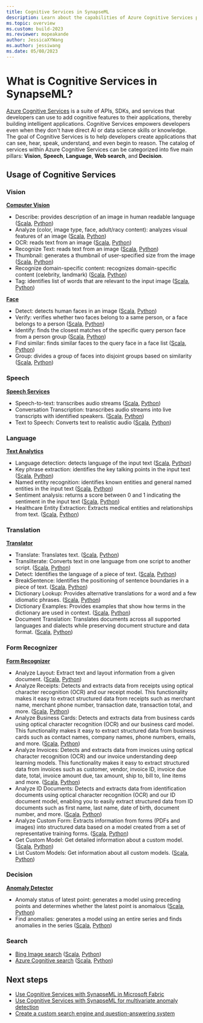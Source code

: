 ```yaml
---
title: Cognitive Services in SynapseML
description: Learn about the capabilities of Azure Cognitive Services pretrained models for enriching your data with artificial intelligence (AI) in SynapseML.
ms.topic: overview
ms.custom: build-2023
ms.reviewer: mopeakande
author: JessicaXYWang
ms.author: jessiwang
ms.date: 05/08/2023
---
```

# What is Cognitive Services in SynapseML?

[Azure Cognitive Services](https://azure.microsoft.com/services/cognitive-services/) is a suite of APIs, SDKs, and services that developers can use to add cognitive features to their applications, thereby building intelligent applications. Cognitive Services empowers developers even when they don't have direct AI or data science skills or knowledge. The goal of Cognitive Services is to help developers create applications that can see, hear, speak, understand, and even begin to reason. The catalog of services within Azure Cognitive Services can be categorized into five main pillars: **Vision**, **Speech**, **Language**, **Web search**, and **Decision**.

## Usage of Cognitive Services

### Vision
[**Computer Vision**](https://azure.microsoft.com/services/cognitive-services/computer-vision/)
- Describe: provides description of an image in human readable language ([Scala](https://mmlspark.blob.core.windows.net/docs/0.11.1/scala/com/microsoft/azure/synapse/ml/cognitive/vision/DescribeImage.html), [Python](https://mmlspark.blob.core.windows.net/docs/0.11.1/pyspark/synapse.ml.cognitive.vision.html#module-synapse.ml.cognitive.vision.DescribeImage))
- Analyze (color, image type, face, adult/racy content): analyzes visual features of an image ([Scala](https://mmlspark.blob.core.windows.net/docs/0.11.1/scala/com/microsoft/azure/synapse/ml/cognitive/vision/AnalyzeImage.html), [Python](https://mmlspark.blob.core.windows.net/docs/0.11.1/pyspark/synapse.ml.cognitive.vision.html#module-synapse.ml.cognitive.vision.AnalyzeImage))
- OCR: reads text from an image ([Scala](https://mmlspark.blob.core.windows.net/docs/0.11.1/scala/com/microsoft/azure/synapse/ml/cognitive/vision/OCR.html), [Python](https://mmlspark.blob.core.windows.net/docs/0.11.1/pyspark/synapse.ml.cognitive.vision.html#module-synapse.ml.cognitive.vision.OCR))
- Recognize Text: reads text from an image ([Scala](https://mmlspark.blob.core.windows.net/docs/0.11.1/scala/com/microsoft/azure/synapse/ml/cognitive/vision/RecognizeText.html), [Python](https://mmlspark.blob.core.windows.net/docs/0.11.1/pyspark/synapse.ml.cognitive.vision.html#module-synapse.ml.cognitive.vision.RecognizeText))
- Thumbnail: generates a thumbnail of user-specified size from the image ([Scala](https://mmlspark.blob.core.windows.net/docs/0.11.1/scala/com/microsoft/azure/synapse/ml/cognitive/vision/GenerateThumbnails.html), [Python](https://mmlspark.blob.core.windows.net/docs/0.11.1/pyspark/synapse.ml.cognitive.vision.html#module-synapse.ml.cognitive.vision.GenerateThumbnails))
- Recognize domain-specific content: recognizes domain-specific content (celebrity, landmark) ([Scala](https://mmlspark.blob.core.windows.net/docs/0.11.1/scala/com/microsoft/azure/synapse/ml/cognitive/vision/RecognizeDomainSpecificContent.html), [Python](https://mmlspark.blob.core.windows.net/docs/0.11.1/pyspark/synapse.ml.cognitive.vision.html#module-synapse.ml.cognitive.vision.RecognizeDomainSpecificContent))
- Tag: identifies list of words that are relevant to the input image ([Scala](https://mmlspark.blob.core.windows.net/docs/0.11.1/scala/com/microsoft/azure/synapse/ml/cognitive/vision/TagImage.html), [Python](https://mmlspark.blob.core.windows.net/docs/0.11.1/pyspark/synapse.ml.cognitive.vision.html#module-synapse.ml.cognitive.vision.TagImage))

[**Face**](https://azure.microsoft.com/services/cognitive-services/face/)
- Detect: detects human faces in an image ([Scala](https://mmlspark.blob.core.windows.net/docs/0.11.1/scala/com/microsoft/azure/synapse/ml/cognitive/face/DetectFace.html), [Python](https://mmlspark.blob.core.windows.net/docs/0.11.1/pyspark/synapse.ml.cognitive.face.html#module-synapse.ml.cognitive.face.DetectFace))
- Verify: verifies whether two faces belong to a same person, or a face belongs to a person ([Scala](https://mmlspark.blob.core.windows.net/docs/0.11.1/scala/com/microsoft/azure/synapse/ml/cognitive/face/VerifyFaces.html), [Python](https://mmlspark.blob.core.windows.net/docs/0.11.1/pyspark/synapse.ml.cognitive.face.html#module-synapse.ml.cognitive.face.VerifyFaces))
- Identify: finds the closest matches of the specific query person face from a person group ([Scala](https://mmlspark.blob.core.windows.net/docs/0.11.1/scala/com/microsoft/azure/synapse/ml/cognitive/face/IdentifyFaces.html), [Python](https://mmlspark.blob.core.windows.net/docs/0.11.1/pyspark/synapse.ml.cognitive.face.html#module-synapse.ml.cognitive.face.IdentifyFaces))
- Find similar: finds similar faces to the query face in a face list ([Scala](https://mmlspark.blob.core.windows.net/docs/0.11.1/scala/com/microsoft/azure/synapse/ml/cognitive/face/FindSimilarFace.html), [Python](https://mmlspark.blob.core.windows.net/docs/0.11.1/pyspark/synapse.ml.cognitive.face.html#module-synapse.ml.cognitive.face.FindSimilarFace))
- Group: divides a group of faces into disjoint groups based on similarity ([Scala](https://mmlspark.blob.core.windows.net/docs/0.11.1/scala/com/microsoft/azure/synapse/ml/cognitive/face/GroupFaces.html), [Python](https://mmlspark.blob.core.windows.net/docs/0.11.1/pyspark/synapse.ml.cognitive.face.html#module-synapse.ml.cognitive.face.GroupFaces))

### Speech
[**Speech Services**](https://azure.microsoft.com/services/cognitive-services/speech-services/)
- Speech-to-text: transcribes audio streams ([Scala](https://mmlspark.blob.core.windows.net/docs/0.11.1/scala/com/microsoft/azure/synapse/ml/cognitive/speech/SpeechToText.html), [Python](https://mmlspark.blob.core.windows.net/docs/0.11.1/pyspark/synapse.ml.cognitive.speech.html#module-synapse.ml.cognitive.speech.SpeechToText))
- Conversation Transcription: transcribes audio streams into live transcripts with identified speakers. ([Scala](https://mmlspark.blob.core.windows.net/docs/0.11.1/scala/com/microsoft/azure/synapse/ml/cognitive/speech/ConversationTranscription.html), [Python](https://mmlspark.blob.core.windows.net/docs/0.11.1/pyspark/synapse.ml.cognitive.speech.html#module-synapse.ml.cognitive.speech.ConversationTranscription))
- Text to Speech: Converts text to realistic audio ([Scala](https://mmlspark.blob.core.windows.net/docs/0.11.1/scala/com/microsoft/azure/synapse/ml/cognitive/speech/TextToSpeech.html), [Python](https://mmlspark.blob.core.windows.net/docs/0.11.1/pyspark/synapse.ml.cognitive.speech.html#module-synapse.ml.cognitive.speech.TextToSpeech))


### Language
[**Text Analytics**](https://azure.microsoft.com/services/cognitive-services/text-analytics/)
- Language detection: detects language of the input text ([Scala](https://mmlspark.blob.core.windows.net/docs/0.11.1/scala/com/microsoft/azure/synapse/ml/cognitive/text/LanguageDetector.html), [Python](https://mmlspark.blob.core.windows.net/docs/0.11.1/pyspark/synapse.ml.cognitive.text.html#module-synapse.ml.cognitive.text.LanguageDetector))
- Key phrase extraction: identifies the key talking points in the input text ([Scala](https://mmlspark.blob.core.windows.net/docs/0.11.1/scala/com/microsoft/azure/synapse/ml/cognitive/text/KeyPhraseExtractor.html), [Python](https://mmlspark.blob.core.windows.net/docs/0.11.1/pyspark/synapse.ml.cognitive.text.html#module-synapse.ml.cognitive.text.KeyPhraseExtractor))
- Named entity recognition: identifies known entities and general named entities in the input text ([Scala](https://mmlspark.blob.core.windows.net/docs/0.11.1/scala/com/microsoft/azure/synapse/ml/cognitive/text/NER.html), [Python](https://mmlspark.blob.core.windows.net/docs/0.11.1/pyspark/synapse.ml.cognitive.text.html#module-synapse.ml.cognitive.text.NER))
- Sentiment analysis: returns a score between 0 and 1 indicating the sentiment in the input text ([Scala](https://mmlspark.blob.core.windows.net/docs/0.11.1/scala/com/microsoft/azure/synapse/ml/cognitive/text/TextSentiment.html), [Python](https://mmlspark.blob.core.windows.net/docs/0.11.1/pyspark/synapse.ml.cognitive.text.html#module-synapse.ml.cognitive.text.TextSentiment))
- Healthcare Entity Extraction: Extracts medical entities and relationships from text. ([Scala](https://mmlspark.blob.core.windows.net/docs/0.11.1/scala/com/microsoft/azure/synapse/ml/cognitive/text/AnalyzeHealthText.html), [Python](https://mmlspark.blob.core.windows.net/docs/0.11.1/pyspark/synapse.ml.cognitive.text.html#module-synapse.ml.cognitive.text.AnalyzeHealthText))


### Translation
[**Translator**](https://azure.microsoft.com/services/cognitive-services/translator/)
- Translate: Translates text. ([Scala](https://mmlspark.blob.core.windows.net/docs/0.11.1/scala/com/microsoft/azure/synapse/ml/cognitive/translate/Translate.html), [Python](https://mmlspark.blob.core.windows.net/docs/0.11.1/pyspark/synapse.ml.cognitive.translate.html#module-synapse.ml.cognitive.translate.Translate))
- Transliterate: Converts text in one language from one script to another script. ([Scala](https://mmlspark.blob.core.windows.net/docs/0.11.1/scala/com/microsoft/azure/synapse/ml/cognitive/translate/Transliterate.html), [Python](https://mmlspark.blob.core.windows.net/docs/0.11.1/pyspark/synapse.ml.cognitive.translate.html#module-synapse.ml.cognitive.translate.Transliterate))
- Detect: Identifies the language of a piece of text. ([Scala](https://mmlspark.blob.core.windows.net/docs/0.11.1/scala/com/microsoft/azure/synapse/ml/cognitive/translate/Detect.html), [Python](https://mmlspark.blob.core.windows.net/docs/0.11.1/pyspark/synapse.ml.cognitive.translate.html#module-synapse.ml.cognitive.translate.Detect))
- BreakSentence: Identifies the positioning of sentence boundaries in a piece of text. ([Scala](https://mmlspark.blob.core.windows.net/docs/0.11.1/scala/com/microsoft/azure/synapse/ml/cognitive/translate/BreakSentence.html), [Python](https://mmlspark.blob.core.windows.net/docs/0.11.1/pyspark/synapse.ml.cognitive.translate.html#module-synapse.ml.cognitive.translate.BreakSentence))
- Dictionary Lookup: Provides alternative translations for a word and a few idiomatic phrases. ([Scala](https://mmlspark.blob.core.windows.net/docs/0.11.1/scala/com/microsoft/azure/synapse/ml/cognitive/translate/DictionaryLookup.html), [Python](https://mmlspark.blob.core.windows.net/docs/0.11.1/pyspark/synapse.ml.cognitive.translate.html#module-synapse.ml.cognitive.translate.DictionaryLookup))
- Dictionary Examples: Provides examples that show how terms in the dictionary are used in context. ([Scala](https://mmlspark.blob.core.windows.net/docs/0.11.1/scala/com/microsoft/azure/synapse/ml/cognitive/translate/DictionaryExamples.html), [Python](https://mmlspark.blob.core.windows.net/docs/0.11.1/pyspark/synapse.ml.cognitive.translate.html#module-synapse.ml.cognitive.translate.DictionaryExamples))
- Document Translation: Translates documents across all supported languages and dialects while preserving document structure and data format. ([Scala](https://mmlspark.blob.core.windows.net/docs/0.11.1/scala/com/microsoft/azure/synapse/ml/cognitive/translate/DocumentTranslator.html), [Python](https://mmlspark.blob.core.windows.net/docs/0.11.1/pyspark/synapse.ml.cognitive.translate.html#module-synapse.ml.cognitive.translate.DocumentTranslator))

### Form Recognizer
[**Form Recognizer**](https://azure.microsoft.com/services/form-recognizer/)
- Analyze Layout: Extract text and layout information from a given document. ([Scala](https://mmlspark.blob.core.windows.net/docs/0.11.1/scala/com/microsoft/azure/synapse/ml/cognitive/form/AnalyzeLayout.html), [Python](https://mmlspark.blob.core.windows.net/docs/0.11.1/pyspark/synapse.ml.cognitive.form.html#module-synapse.ml.cognitive.form.AnalyzeLayout))
- Analyze Receipts: Detects and extracts data from receipts using optical character recognition (OCR) and our receipt model. This functionality makes it easy to extract structured data from receipts such as merchant name, merchant phone number, transaction date, transaction total, and more. ([Scala](https://mmlspark.blob.core.windows.net/docs/0.11.1/scala/com/microsoft/azure/synapse/ml/cognitive/form/AnalyzeReceipts.html), [Python](https://mmlspark.blob.core.windows.net/docs/0.11.1/pyspark/synapse.ml.cognitive.form.html#module-synapse.ml.cognitive.form.AnalyzeReceipts))
- Analyze Business Cards: Detects and extracts data from business cards using optical character recognition (OCR) and our business card model. This functionality makes it easy to extract structured data from business cards such as contact names, company names, phone numbers, emails, and more. ([Scala](https://mmlspark.blob.core.windows.net/docs/0.11.1/scala/com/microsoft/azure/synapse/ml/cognitive/form/AnalyzeBusinessCards.html), [Python](https://mmlspark.blob.core.windows.net/docs/0.11.1/pyspark/synapse.ml.cognitive.form.html#module-synapse.ml.cognitive.form.AnalyzeBusinessCards))
- Analyze Invoices: Detects and extracts data from invoices using optical character recognition (OCR) and our invoice understanding deep learning models. This functionality makes it easy to extract structured data from invoices such as customer, vendor, invoice ID, invoice due date, total, invoice amount due, tax amount, ship to, bill to, line items and more. ([Scala](https://mmlspark.blob.core.windows.net/docs/0.11.1/scala/com/microsoft/azure/synapse/ml/cognitive/form/AnalyzeInvoices.html), [Python](https://mmlspark.blob.core.windows.net/docs/0.11.1/pyspark/synapse.ml.cognitive.form.html#module-synapse.ml.cognitive.form.AnalyzeInvoices))
- Analyze ID Documents: Detects and extracts data from identification documents using optical character recognition (OCR) and our ID document model, enabling you to easily extract structured data from ID documents such as first name, last name, date of birth, document number, and more. ([Scala](https://mmlspark.blob.core.windows.net/docs/0.11.1/scala/com/microsoft/azure/synapse/ml/cognitive/form/AnalyzeIDDocuments.html), [Python](https://mmlspark.blob.core.windows.net/docs/0.11.1/pyspark/synapse.ml.cognitive.form.html#module-synapse.ml.cognitive.form.AnalyzeIDDocuments))
- Analyze Custom Form: Extracts information from forms (PDFs and images) into structured data based on a model created from a set of representative training forms. ([Scala](https://mmlspark.blob.core.windows.net/docs/0.11.1/scala/com/microsoft/azure/synapse/ml/cognitive/form/AnalyzeCustomModel.html), [Python](https://mmlspark.blob.core.windows.net/docs/0.11.1/pyspark/synapse.ml.cognitive.form.html#module-synapse.ml.cognitive.form.AnalyzeCustomModel))
- Get Custom Model: Get detailed information about a custom model. ([Scala](https://mmlspark.blob.core.windows.net/docs/0.11.1/scala/com/microsoft/azure/synapse/ml/cognitive/form/GetCustomModel.html), [Python](https://mmlspark.blob.core.windows.net/docs/0.11.1/scala/com/microsoft/azure/synapse/ml/cognitive/form/ListCustomModels.html))
- List Custom Models: Get information about all custom models. ([Scala](https://mmlspark.blob.core.windows.net/docs/0.11.1/scala/com/microsoft/azure/synapse/ml/cognitive/form/ListCustomModels.html), [Python](https://mmlspark.blob.core.windows.net/docs/0.11.1/pyspark/synapse.ml.cognitive.form.html#module-synapse.ml.cognitive.form.ListCustomModels))

### Decision
[**Anomaly Detector**](https://azure.microsoft.com/services/cognitive-services/anomaly-detector/)
- Anomaly status of latest point: generates a model using preceding points and determines whether the latest point is anomalous ([Scala](https://mmlspark.blob.core.windows.net/docs/0.11.1/scala/com/microsoft/azure/synapse/ml/cognitive/anomaly/DetectLastAnomaly.html), [Python](https://mmlspark.blob.core.windows.net/docs/0.11.1/pyspark/synapse.ml.cognitive.anomaly.html#module-synapse.ml.cognitive.anomaly.DetectLastAnomaly))
- Find anomalies: generates a model using an entire series and finds anomalies in the series ([Scala](https://mmlspark.blob.core.windows.net/docs/0.11.1/scala/com/microsoft/azure/synapse/ml/cognitive/anomaly/DetectAnomalies.html), [Python](https://mmlspark.blob.core.windows.net/docs/0.11.1/pyspark/synapse.ml.cognitive.anomaly.html#module-synapse.ml.cognitive.anomaly.DetectAnomalies))

### Search
- [Bing Image search](https://azure.microsoft.com/services/cognitive-services/bing-image-search-api/) ([Scala](https://mmlspark.blob.core.windows.net/docs/0.11.1/scala/com/microsoft/azure/synapse/ml/cognitive/bing/BingImageSearch.html), [Python](https://mmlspark.blob.core.windows.net/docs/0.11.1/pyspark/synapse.ml.cognitive.bing.html#module-synapse.ml.cognitive.bing.BingImageSearch))
- [Azure Cognitive search](/azure/search/search-what-is-azure-search) ([Scala](https://mmlspark.blob.core.windows.net/docs/0.11.1/scala/com/microsoft/azure/synapse/ml/cognitive/search/AzureSearchWriter$.html), [Python](https://mmlspark.blob.core.windows.net/docs/0.11.1/pyspark/synapse.ml.cognitive.search.html#module-synapse.ml.cognitive.search.AzureSearchWriter))

## Next steps

- [Use Cognitive Services with SynapseML in Microsoft Fabric](how-to-use-cognitive-services-with-synapseml.md)
- [Use Cognitive Services with SynapseML for multivariate anomaly detection](cognitive-services-multivariate-anomaly-detection.md)
- [Create a custom search engine and question-answering system](cognitive-services-create-a-multilingual-search-engine-from-forms.md)
